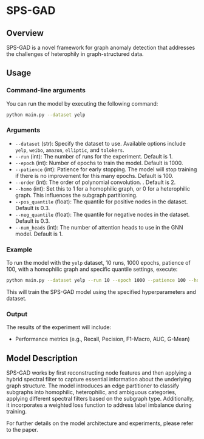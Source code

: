 # SPS-GAD

## Overview

SPS-GAD is a novel framework for graph anomaly detection that addresses the challenges of heterophily in graph-structured data.

## Usage

### Command-line arguments

You can run the model by executing the following command:

```bash
python main.py --dataset yelp
```

### Arguments

- `--dataset` (str): Specify the dataset to use. Available options include `yelp`, `weibo`, `amazon`, `elliptic`, and `tolokers`.
- `--run` (int): The number of runs for the experiment. Default is 1.
- `--epoch` (int): Number of epochs to train the model. Default is 1000.
- `--patience` (int): Patience for early stopping. The model will stop training if there is no improvement for this many epochs. Default is 100.
- `--order` (int): The order of polynomial convolution. . Default is 2.
- `--homo` (int): Set this to 1 for a homophilic graph, or 0 for a heterophilic graph. This influences the subgraph partitioning.
- `--pos_quantile` (float): The quantile for positive nodes in the dataset. Default is 0.3.
- `--neg_quantile` (float): The quantile for negative nodes in the dataset. Default is 0.3.
- `--num_heads` (int): The number of attention heads to use in the GNN model. Default is 1.

### Example

To run the model with the `yelp` dataset, 10 runs, 1000 epochs, patience of 100, with a homophilic graph and specific quantile settings, execute:

```bash
python main.py --dataset yelp --run 10 --epoch 1000 --patience 100 --homo 1 --pos_quantile 0.3 --neg_quantile 0.3 --num_heads 1
```

This will train the SPS-GAD model using the specified hyperparameters and dataset.

### Output

The results of the experiment will include:

- Performance metrics (e.g., Recall, Pecision, F1-Macro, AUC, G-Mean)

## Model Description

SPS-GAD works by first reconstructing node features and then applying a hybrid spectral filter to capture essential information about the underlying graph structure. The model introduces an edge partitioner to classify subgraphs into homophilic, heterophilic, and ambiguous categories, applying different spectral filters based on the subgraph type. Additionally, it incorporates a weighted loss function to address label imbalance during training.

For further details on the model architecture and experiments, please refer to the paper.
